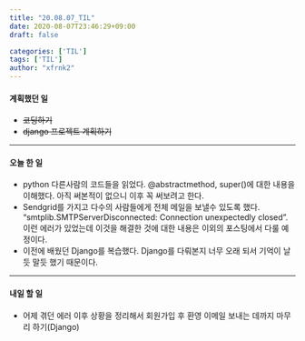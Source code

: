 ```yaml
---
title: "20.08.07_TIL"
date: 2020-08-07T23:46:29+09:00
draft: false

categories: ['TIL']
tags: ['TIL']
author: "xfrnk2"
---
```

#### 계획했던 일
+ ~~코딩하기~~
+ ~~django 프로젝트 계획하기~~
---  
#### 오늘 한 일
+ python 다른사람의 코드들을 읽었다. @abstractmethod, super()에 대한 내용을 이해했다. 아직 써본적이 없으니 이후 꼭 써보려고 한다.
+ Sendgrid를 가지고 다수의 사람들에게 전체 메일을 보낼수 있도록 했다.   
“smtplib.SMTPServerDisconnected: Connection unexpectedly closed”.  
이런 에러가 있었는데 이것을 해결한 것에 대한 내용은 이외의 포스팅에서 다룰 예정이다.
+ 이전에 배웠던 Django를 복습했다. Django를 다뤄본지 너무 오래 되서 기억이 날듯 말듯 했기 때문이다.
---   
#### 내일 할 일 
+ 어제 겪던 에러 이후 상황을 정리해서 회원가입 후 환영 이메일 보내는 데까지 마무리 하기(Django)